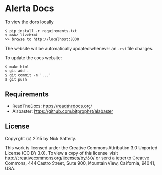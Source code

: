 Alerta Docs
===========

To view the docs locally:

    $ pip install -r requirements.txt
    $ make livehtml
    >> browse to http://localhost:8000

The website will be automatically updated whenever an `.rst` file changes.

To update the docs website:

    $ make html
    $ git add .
    $ git commit -m '...'
    $ git push


Requirements
------------

  * ReadTheDocs: https://readthedocs.org/
  * Alabaster: https://github.com/bitprophet/alabaster

License
-------

Copyright (c) 2015 by Nick Satterly.

This work is licensed under the Creative Commons Attribution 3.0 Unported
License (CC BY 3.0). To view a copy of this license, visit
http://creativecommons.org/licenses/by/3.0/ or send a letter to Creative
Commons, 444 Castro Street, Suite 900, Mountain View, California, 94041, USA.
